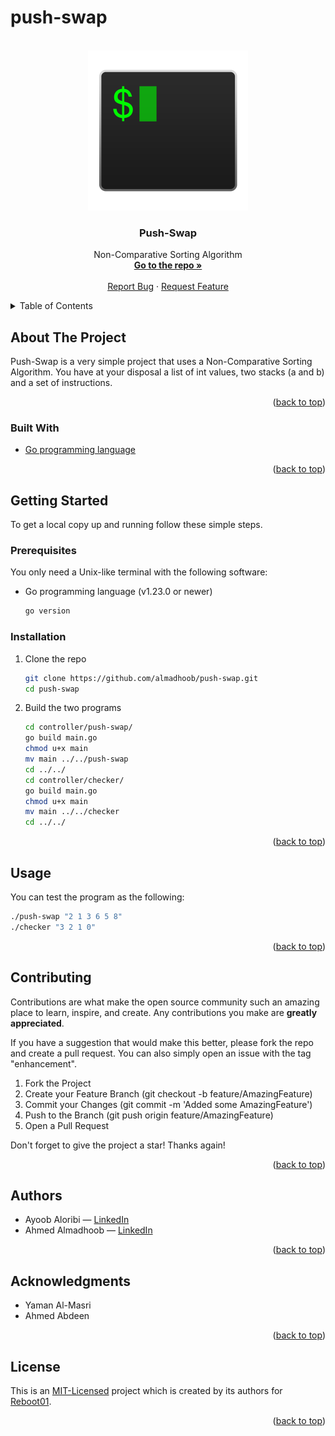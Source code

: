 # push-swap

<!-- PROJECT LOGO -->
<br />
<div align="center">
  <a href="https://github.com/almadhoob/push-swap">
    <img src="logo.png" alt="Logo" width="256" height="256">
  </a>

<h3 align="center">Push-Swap</h3>

  <p align="center">
    Non-Comparative Sorting Algorithm
    <br />
    <a href="https://github.com/almadhoob/push-swap"><strong>Go to the repo »</strong></a>
    <br />
    <br />
    <a href="https://github.com/almadhoob/push-swap/issues/new?labels=bug&template=bug-report---.md">Report Bug</a>
    ·
    <a href="https://github.com/almadhoob/push-swap/issues/new?labels=enhancement&template=feature-request---.md">Request Feature</a>
  </p>
</div>

<!-- TABLE OF CONTENTS -->
<details>
  <summary>Table of Contents</summary>
  <ol>
    <li>
      <a href="#about-the-project">About The Project</a>
      <ul>
        <li><a href="#built-with">Built With</a></li>
      </ul>
    </li>
    <li>
      <a href="#getting-started">Getting Started</a>
      <ul>
        <li><a href="#prerequisites">Prerequisites</a></li>
        <li><a href="#installation">Installation</a></li>
      </ul>
    </li>
    <li><a href="#usage">Usage</a></li>
    <li><a href="#contributing">Contributing</a></li>
    <li><a href="#authors">Authors</a></li>
    <li><a href="#acknowledgments">Acknowledgments</a></li>
    <li><a href="#license">License</a></li>
  </ol>
</details>

<!-- ABOUT THE PROJECT -->

## About The Project

<!-- <div align="center"><img src="images/screenshot.png" alt="Screenshot"></div> -->
<!-- <br /> -->

Push-Swap is a very simple project that uses a Non-Comparative Sorting Algorithm. You have at your disposal a list of int values, two stacks (a and b) and a set of instructions.

<p align="right">(<a href="#push-swap">back to top</a>)</p>

### Built With

- [Go programming language](https://go.dev/doc/)

<p align="right">(<a href="#push-swap">back to top</a>)</p>

<!-- GETTING STARTED -->

## Getting Started

To get a local copy up and running follow these simple steps.

### Prerequisites

You only need a Unix-like terminal with the following software:

- Go programming language (v1.23.0 or newer)
  ```sh
  go version
  ```

### Installation

1. Clone the repo

   ```sh
   git clone https://github.com/almadhoob/push-swap.git
   cd push-swap
   ```

2. Build the two programs

   ```sh
   cd controller/push-swap/
   go build main.go
   chmod u+x main
   mv main ../../push-swap
   cd ../../
   cd controller/checker/
   go build main.go
   chmod u+x main
   mv main ../../checker
   cd ../../
   
   ```

<p align="right">(<a href="#push-swap">back to top</a>)</p>

<!-- USAGE EXAMPLES -->

## Usage

You can test the program as the following:

```sh
./push-swap "2 1 3 6 5 8"
./checker "3 2 1 0"
```

<p align="right">(<a href="#push-swap">back to top</a>)</p>

<!-- CONTRIBUTING -->

## Contributing

Contributions are what make the open source community such an amazing place to learn, inspire, and create. Any contributions you make are **greatly appreciated**.

If you have a suggestion that would make this better, please fork the repo and create a pull request. You can also simply open an issue with the tag "enhancement".

1. Fork the Project
2. Create your Feature Branch (git checkout -b feature/AmazingFeature)
3. Commit your Changes (git commit -m 'Added some AmazingFeature')
4. Push to the Branch (git push origin feature/AmazingFeature)
5. Open a Pull Request

Don't forget to give the project a star! Thanks again!

<p align="right">(<a href="#push-swap">back to top</a>)</p>

<!-- AUTHORS -->

## Authors

- Ayoob Aloribi — [LinkedIn](https://bh.linkedin.com/in/ayoob-aloribi/)
- Ahmed Almadhoob — [LinkedIn](https://bh.linkedin.com/in/almadhoob/)

<p align="right">(<a href="#push-swap">back to top</a>)</p>

<!-- ACKNOWLEDGMENTS -->

## Acknowledgments

- Yaman Al-Masri
- Ahmed Abdeen

<p align="right">(<a href="#push-swap">back to top</a>)</p>

<!-- LICENSE -->

## License

This is an [MIT-Licensed](./LICENSE) project which is created by its authors for [Reboot01](https://reboot01.com/).

<p align="right">(<a href="#push-swap">back to top</a>)</p>
